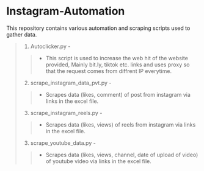 # Instagram-Automation
This repository contains various automation and scraping scripts used to gather data.

>1. Autoclicker.py -
 >> * This script is used to increase the web hit of the website provided, Mainly bit.ly, tiktok etc. links and uses proxy so that the request comes from diffrent IP everytime.
>2. scrape_instagram_data_pvt.py -
 >> * Scrapes data (likes, comment) of post from instagram via links in the excel file.
>3. scrape_instagram_reels.py -
 >> * Scrapes data (likes, views) of reels from instagram via links in the excel file.
>3. scrape_youtube_data.py -
 >> * Scrapes data (likes, views, channel, date of upload of video) of youtube video via links in the excel file.
